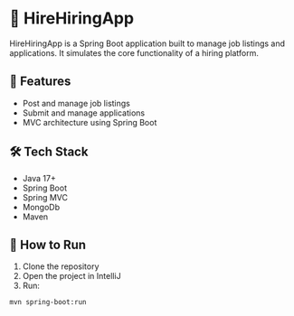 # 👔 HireHiringApp

HireHiringApp is a Spring Boot application built to manage job listings and applications. It simulates the core functionality of a hiring platform.

## 🚀 Features

- Post and manage job listings
- Submit and manage applications
- MVC architecture using Spring Boot


## 🛠️ Tech Stack

- Java 17+
- Spring Boot
- Spring MVC
- MongoDb
- Maven

## 🔧 How to Run

1. Clone the repository
2. Open the project in IntelliJ
3. Run:

```bash
mvn spring-boot:run
